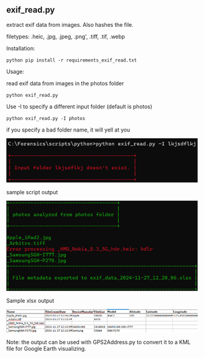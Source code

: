 
## exif_read.py 
extract exif data from images. Also hashes the file.

filetypes: .heic, .jpg, .jpeg, .png', .tiff, .tif, .webp


Installation:
```
python pip install -r requirements_exif_read.txt
```

Usage:

read exif data from images in the photos folder
```
python exif_read.py
```

Use -I to specify a different input folder (default is photos)
```
python exif_read.py -I photos
```

if you specify a bad folder name, it will yell at you
	
![sample output](images/exif_read_error1.png)	
		
sample script output	
	
![sample output](images/exif_read_1.png)	
	
Sample xlsx output
	
![sample output](images/exif_read_2.png)	
	
Note: the output can be used with GPS2Address.py to convert it to a KML file for Google Earth visualizing.
